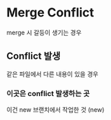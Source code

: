 # Merge Conflict

merge 시 갈등이 생기는 경우

## Conflict 발생

같은 파일에서 다른 내용이 있을 경우



### 이곳은 conflict 발생하는 곳

이건 new 브랜치에서 작업한 것 (new)

